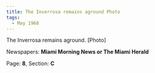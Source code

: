 ```yaml
---  
title: The Inverrosa remains aground Photo  
tags:  
  - May 1968  
---  
```

  
The Inverrosa remains aground. [Photo]  
  
Newspapers: **Miami Morning News or The Miami Herald**  
  
Page: **8**, Section: **C** 
